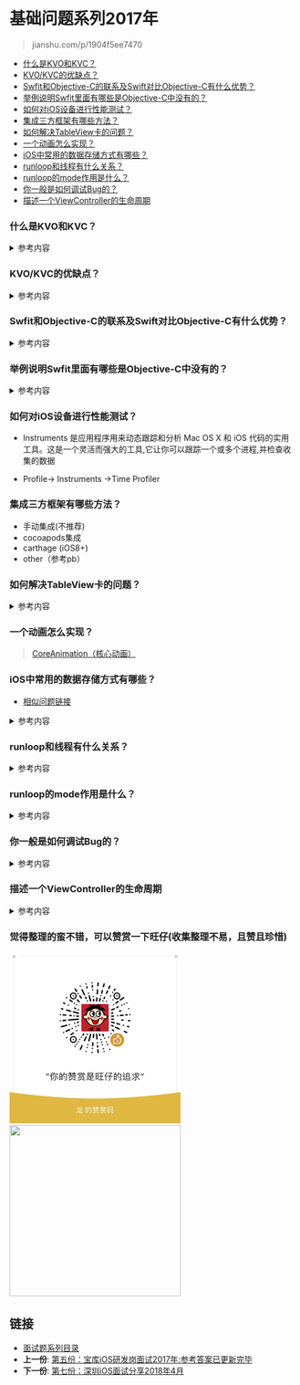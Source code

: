 # 基础问题系列2017年

> jianshu.com/p/1904f5ee7470

- [什么是KVO和KVC？](#什么是kvo和kvc)
- [KVO/KVC的优缺点？](#kvokvc的优缺点)
- [Swfit和Objective-C的联系及Swift对比Objective-C有什么优势？](#swfit和objective-c的联系及swift对比objective-c有什么优势)
- [举例说明Swfit里面有哪些是Objective-C中没有的？](#举例说明swfit里面有哪些是objective-c中没有的)
- [如何对iOS设备进行性能测试？](#如何对ios设备进行性能测试)
- [集成三方框架有哪些方法？](#集成三方框架有哪些方法)
- [如何解决TableView卡的问题？](#如何解决tableview卡的问题)
- [一个动画怎么实现？](#一个动画怎么实现)
- [iOS中常用的数据存储方式有哪些？](#ios中常用的数据存储方式有哪些)
- [runloop和线程有什么关系？](#runloop和线程有什么关系)
- [runloop的mode作用是什么？](#runloop的mode作用是什么)
- [你一般是如何调试Bug的？](#你一般是如何调试bug的)
- [描述一个ViewController的生命周期](#描述一个viewcontroller的生命周期)

###  什么是KVO和KVC？  
<details>
<summary> 参考内容 </summary>

- KVC : 键值编码，是Key Value Coding 的简称，cocoa的标准组成部分，是一种可以直接通过字符串的名字(Key)来访问类属性的机制，而不是通过调用Setter方法、Getter方法进行访问
- KVO：（Key Value Observer）键值观察者，是观察者设计模式的一种具体实现

</details>

### KVO/KVC的优缺点？

<details>
<summary> 参考内容 </summary>

#### KVC：

- 优点：没有property的变量（私有）也能通过KVC进行设置，或者简化代码（多级属性）
- 缺点：如果key只写错，编写的时候不会报错，但是运行的时候会报错

#### KVO优点：

* 能够提供一种简单的方法实现两个对象的同步；
* 能够对内部对象的状态改变作出响应，而且不需要改变内部对象的实现；
* 能够提供被观察者属性的最新值和之前的值；
* 使用key Path来观察属性，因此可以观察嵌套对象；
* 完成了对观察对象的抽象，因为不需要额外的代码来允许观察者被观察。

#### KVO缺点：

* KVO只能检测类中的属性，并且属性名都是通过NSString来查找，编译器不会补全（编译时不会出现警告），容易写错；
* 对属性重构，将导致观察代码不可用；
* 复杂的 “if” 语句要求对象正在观察多个值，是因为所有的观察代码通过一个方法来指向；

</details>

### Swfit和Objective-C的联系及Swift对比Objective-C有什么优势？
<details>
<summary> 参考内容 </summary>

> 联系: 

- Swift与Objective-C共用同一套运行时环境
- 同一个工程，可以同时使用Swift和Objective-C
- Objective-C出现过的绝大多数概念，比如引用记数、ARC、属性、协议、接口、初始化、扩展类、命名参数、匿名函数等，在Swift中继续有效（可能只是换了个术语)

>优势

- Swift容易阅读，语法和文件结构简易化。
- Swift更易于维护，文件分离后结构更清晰。
- Swift更加安全，它是类型安全的语言。
- Swift代码更少，简洁的语法，可以省去大量冗余代码
- Swift速度更快，运算性能更高。

</details>

### 举例说明Swfit里面有哪些是Objective-C中没有的？

<details>
<summary> 参考内容 </summary>
	
1).swift独有的范围运算符：a…b 表示 [a,b] 如3…5 就是范围取3，4，5

2).swift独有的元组类型

var point = (x:15,y:20.2)
就是元组名是 point ，里面有两个元素x和y。 有点类似于结构体.

3).函数的默认参数值

func addStudent (name:string,age:Int = 20) –>string{}
设置了默认的年龄为20 所以再调用时只需要写个名字
addStudent("DragonLi")
要注意的是，使用了默认参数值， 系统会自动生成一个外部参数名。
想改名字也就要写外部参数名了 即 addStudent(“zss”,age:18)

4).swift中使用let定义常量,var定义变量

使用常量,更加安全,不能够被修改,在需要对对象进行修改的时候 只能用var修饰.

5).if let 、 guard let 的用法

缩减代码量，安全处理数据逻辑。

</details>

### 如何对iOS设备进行性能测试？

- Instruments 是应用程序用来动态跟踪和分析 Mac OS X 和 iOS 代码的实用工具。这是一个灵活而强大的工具,它让你可以跟踪一个或多个进程,并检查收集的数据

- Profile-> Instruments ->Time Profiler

### 集成三方框架有哪些方法？
- 手动集成(不推荐)
- cocoapods集成
- carthage (iOS8+)
- other（参考pb）

### 如何解决TableView卡的问题？
<details>
<summary> 参考内容 </summary>

* 缓存行高
* 尽量用轻量级的对象，比如用不到事件处理的地方，可以考虑使用 CALayer 取代 UIView
* 不要频繁地调用 UIView 的相关属性，比如 frame、bounds、transform 等属性，尽量减少不必要的修改
* 尽量提前计算好布局，在有需要时一次性调整对应的属性，不要多次修改属性
* Autolayout 会比直接设置 frame 消耗更多的 CPU 资源
* 图片的 size 最好刚好跟 UIImageView 的 size 保持一致
* 控制一下线程的最大并发数量
* 尽量把耗时的操作放到子线程
	* 文本处理（尺寸计算、绘制）
	* 图片处理（解码、绘制）

* 尽量避免短时间内大量图片的显示，尽可能将多张图片合成一张进行显示
* 尽量减少视图数量和层次
* 减少透明的视图（alpha<1），不透明的就设置 opaque 为 YES
* 尽量避免出现离屏渲染

</details>

### 一个动画怎么实现？ 
>  [CoreAnimation（核心动画）](https://github.com/DevDragonLi/Core-AnimationPerformanceOptimization)

### iOS中常用的数据存储方式有哪些？

- [相似问题链接](./01一份"有点难"的iOS面试题MrPeak2016年.md#链接)

<details>
<summary> 参考内容 </summary>

- 综合	
	- 所有的本地持久化数据存储的本质都是写文件，而且只能存到沙盒中。
	- 沙盒机制是苹果的一项安全机制，本质就是系统给每个应用分配了一个文件夹来存储数据，而且每个应用只能访问分配给自己的那个文件夹，其他应用的文件夹是不能访问的。
	- 数据存储的核心都是写文件。主要有四种持久化方式：属性列表，对象序列化，SQLite 数据库, CoreData
	
	- 属性列表：应用于少量数据存储，比如登陆的用户信息，应用程序配置信息等。只有NSString ，NSArray，NSDictory，NSData，可以WriteToFile；存储的依旧是plist文件，plist文件可以存储的7种数据类型：array，dictory，string，bool，data，date，number。

- 详细
	- 对象序列化：最终也是存为属性列表文件，如果程序中，需要存储的时候，直接存储对象比较方便，例如有一个设置类，我们可以把设置类的对象直接存储，就没必要再把里面的每一个属性单独存到文件中。对象序列化是将一个实现了NSCoding协议的对象，通过序列化（NSKeydArchiver）的形式，将对象中的属性抽取出来，转化成二进制流，也就是NSData，NSData可以选择write to file 或者存储到NSUserdefault中。 必须实现的两个方法 encodeWithCoder，initWithCoder。对象序列化的本质就是 对象NSData。

	- SQLite： 适合大量，重复，有规律的数据存储。而且频繁的读取，删除，过滤数据，这种适合使用数据库 (iOS 使用第三方FMDB)

	- CoreData： Sqlite叫做关系型数据库，CoreData 是一中OR-Mapping的思想 ，O代表对象Object，R代表relationship，Mapping代表映射，直译过来就是对象关系映射，其实就是把对象的属性和表中的字段自动映射，简化程序员的负担，以面向对象的方式操作数据库。ORMapping是一种思想，CoreData实现了这种思想，在Java中，hibernate 也是对ORMapping的一种实现，只是利用java实现的。
	- CoreData 本质还是数据库，只不过使用起来更加面向对象，不关注二维的表结构，而是只需要关注对象，纯面向对象的数据操作方式。我们直接使用数据库的时候，如果向数据库中插入数据，一般是把一个对象的属性和数据库中某个表的字段一一对应，然后把对象的属性存储到具体的表字段中.取一条数据的时候，把表中的一行数据取出，同样需要再封装到对象的属性中，这样的方式有点繁琐，不面向对象。CoreData解决的问题就是不需要这个中间的转换过程，看起来是直接把对象存储进去，并且取出来，不关心表的存在，实际内部帮你做好了映射关系。

</details>

### runloop和线程有什么关系？
<details>
<summary> 参考内容 </summary>

-  runloop和线程是一一对应关系
	- key：thread ，value ：loop
- 一般来讲，一个线程一次只能执行一个任务，执行完成后线程就会退出。
- 保持程序的持续运行(ios程序为什么能一直活着不会死)
	- 处理app中的各种事件（比如触摸事件、定时器事件【NSTimer】、selector事件【选择器·performSelector···】）
	- 节省CPU资源，提高程序性能，有事情就做事情，没事情就休息

- 重要性
	- 如果没有Runloop,那么程序一启动就会退出，什么事情都做不了。
	- 如果有了Runloop，那么相当于在内部有一个事件循环，能够保证程序的持续运行
	- main函数中的Runloop a 在UIApplication函数内部就启动了一个Runloop 该函数返回一个int类型的值 b 这个默认启动的Runloop是跟主线程相关联的

</details>

### runloop的mode作用是什么？
<details>
<summary> 参考内容 </summary>

- 实际编码可用为3种(系统占用2种独有)
- example ,定时器,等处理需要采取不同的 mode 

</details>

### 你一般是如何调试Bug的？
<details>
<summary> 参考内容 </summary>

- 在运行过程中，如果出现EXC_BAD_ACCESS 异常，往往提示的信息很少或者没有提示，启用NSZombieEnabled后在控制台能打印出更多的提示信息，便于debug,请注意，僵尸模式下的调试工作只能在模拟器中实现，我们无法在物理设备上完成这一诊断流程.
- 异常断点，一般程序crash时Xcode一般会定位到main函数中，得不到详细的crash信息，打上异常断点后就极大可能定位到程序的crash处，利于debug。
- 一般来说，在创建工程的时候，应该在Build Settings启用Analyze During 'Build'，这样每次编译时都会自动静态分析。这样的话，写完一小段代码之后，就马上知道是否存在内存泄露或其他bug问题，并且可以修bugs。
- 如果你想在运行的时候查看APP是否存在内存泄露，你可以使用Xcode上instruments工具上的Leaks模块进行内存分析。但是有些内存泄露是很难检查出来，有时只有通过手动覆盖dealloc方法，看它最终有没有调用。
</details>

### 描述一个ViewController的生命周期
<details>
<summary> 参考内容 </summary>

* 当我们调用UIViewControlller的view时，
* 系统首先判断当前的 UIViewControlller是否存在view，如果存在直接返回view，
* 如果不存在的话，会调用loadview方法，
* 然后判断loadview方法是否是自定义方法，
* 如果是自定义方法，就执行自定义方法，
* 如果不是自定义方法，判断当时视图控制器是否有xib、stroyboard。
* 如果有xib、stroyboard 就加载xib、stroyboard。
* 如果没有创建一个空白的view。
* 调用viewDidLoad方法。
* 最后返回view

</details>


### 觉得整理的蛮不错，可以赞赏一下旺仔(收集整理不易，且赞且珍惜)

</p>
<img src="../images/wechat.JPG" width="300" height="300"><img src="https://p9-juejin.byteimg.com/tos-cn-i-k3u1fbpfcp/18ff90e4c8344f86aa69c34065bb379a~tplv-k3u1fbpfcp-zoom-1.image" width="300" height="300">
</p>

## 链接

- [面试题系列目录](../README.md)
- **上一份**: [第五份：宝库iOS研发岗面试2017年:参考答案已更新完毕](05iOS宝库iOS开发笔试题2017年.md)
- **下一份**: [第七份：深圳iOS面试分享2018年4月](07深圳iOS面试分享2018年4月.md)